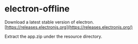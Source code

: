 # electron-offline
Download a latest stable version of electron. [https://releases.electronjs.org](https://releases.electronjs.org/)

Extract the app.zip under the resource directory.
